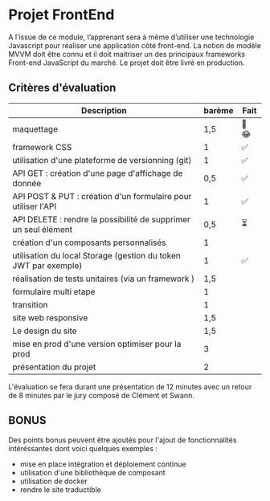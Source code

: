 # Projet FrontEnd

A l’issue de ce module, l’apprenant sera à même d’utiliser une technologie Javascript pour réaliser une application côté front-end. La notion de modèle MVVM doit être connu et il doit maitriser un des principaux frameworks Front-end JavaScript du marché. Le projet doit être livré en production.

## Critères d'évaluation

| Description                                                     | barème | Fait |
| --------------------------------------------------------------- | ------ | ---- |
| maquettage                                                      | 1,5    | 🫵 😂  |
| framework CSS                                                   | 1      | ✅    |
| utilisation d'une plateforme de versionning (git)               | 1      | ✅    |
| API GET : création d'une page d'affichage de donnée             | 0,5    | ✅    |
| API  POST & PUT : création d'un formulaire pour utiliser l'API  | 1      | ✅    |
| API DELETE : rendre la possibilité de supprimer un seul élément | 0,5    | ⏳    |
| création d'un composants personnalisés                          | 1      |      |
| utilisation du local Storage (gestion du token JWT par exemple) | 1      | ✅    |
| réalisation de tests unitaires (via un framework )              | 1,5    |      |
| formulaire multi etape                                          | 1      |      |
| transition                                                      | 1      |      |
| site web responsive                                             | 1,5    |      |
| Le design du site                                               | 1,5    |      |
| mise en prod d'une version optimiser pour la prod               | 3      |      |
| présentation du projet                                          | 2      |      |

L'évaluation se fera durant une présentation de 12 minutes avec un retour de 8 minutes par le jury composé de Clément et Swann.

## BONUS

Des points bonus peuvent être ajoutés pour l'ajout de fonctionnalités intéréssantes dont voici quelques exemples :

* mise en place intégration et déploiement continue
* utilisation d'une bibliothèque de composant
* utilisation de docker
* rendre le site traductible